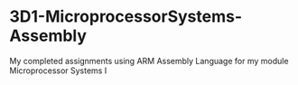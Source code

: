 # 3D1-MicroprocessorSystems-Assembly
My completed assignments using ARM Assembly Language for my module Microprocessor Systems I
